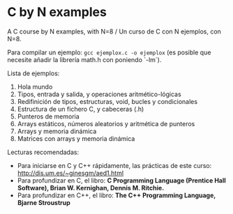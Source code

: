 # C by N examples

A C course by N examples, with N=8 / Un curso de C con N ejemplos, con N=8.

Para compilar un ejemplo: `gcc ejemplox.c -o ejemplox`   (es posible que necesite añadir la librería math.h con poniendo `-lm´).

Lista de ejemplos:
1. Hola mundo
2. Tipos, entrada y salida, y operaciones aritmético-lógicas
3. Redifinición de tipos, estructuras, void, bucles y condicionales
4. Estructura de un fichero C, y cabeceras (.h)
5. Punteros de memoria
6. Arrays estáticos, números aleatorios y aritmética de punteros
7. Arrays y memoria dinámica
8. Matrices con arrays y memoria dinámica

Lecturas recomendadas:
* Para iniciarse en C y C++ rápidamente, las prácticas de este curso: http://dis.um.es/~ginesgm/aed1.html
* Para profundizar en C, el libro: **C Programming Language (Prentice Hall Software), Brian W. Kernighan, Dennis M. Ritchie.**
* Para profundizar en C++, el libro: **The C++ Programming Language, Bjarne Stroustrup**
